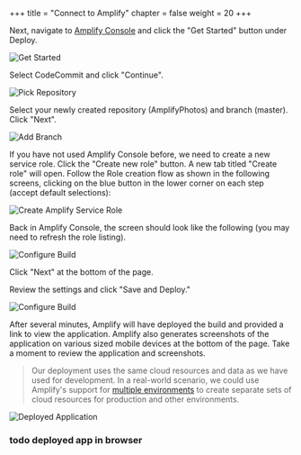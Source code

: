 +++
title = "Connect to Amplify"
chapter = false
weight = 20
+++

Next, navigate to [Amplify Console](https://console.aws.amazon.com/amplify/home) and click the "Get Started" button under Deploy.

![Get Started](/images/1_amplify_console_get_started.png)

Select CodeCommit and click "Continue".

![Pick Repository](/images/2_select_codecommit_repo.png)

Select your newly created repository (AmplifyPhotos) and branch (master). Click "Next".

![Add Branch](/images/3_select_repository.png)

If you have not used Amplify Console before, we need to create a new service role. Click the "Create new role" button. A new tab titled "Create role" will open. Follow the Role creation flow as shown in the following screens, clicking on the blue button in the lower corner on each step (accept default selections):

![Create Amplify Service Role](/images/4_create_role_iam_flow.png)

Back in Amplify Console, the screen should look like the following (you may need to refresh the role listing).

![Configure Build](/images/5_configure_build.png)

Click "Next" at the bottom of the page.

Review the settings and click "Save and Deploy."

![Configure Build](/images/7_build_in_progress.png)

After several minutes, Amplify will have deployed the build and provided a link to view the application. Amplify also generates screenshots of the application on various sized mobile devices at the bottom of the page. Take a moment to review the application and screenshots.

> Our deployment uses the same cloud resources and data as we have used for development. In a real-world scenario, we could use Amplify's support for [multiple environments](https://aws.amazon.com/blogs/mobile/amplify-adds-support-for-multiple-environments-custom-resolvers-larger-data-models-and-iam-roles-including-mfa/) to create separate sets of cloud resources for production and other environments.

![Deployed Application](/images/8_finished_deploy.png)

### todo deployed app in browser